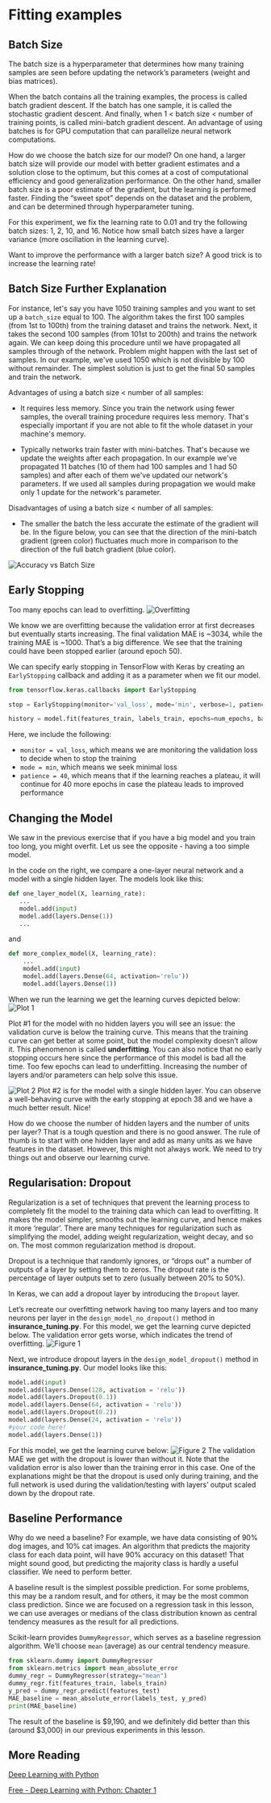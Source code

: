 # Fitting examples
## Batch Size
The batch size is a hyperparameter that determines how many training samples are seen before updating the 
network’s parameters (weight and bias matrices).

When the batch contains all the training examples, the process is called batch gradient descent. 
If the batch has one sample, it is called the stochastic gradient descent. And finally, when 1 < batch size < number
of training points, is called mini-batch gradient descent. An advantage of using batches is for GPU computation that 
can parallelize neural network computations.

How do we choose the batch size for our model? On one hand, a larger batch size will provide our model with better 
gradient estimates and a solution close to the optimum, but this comes at a cost of computational efficiency and 
good generalization performance. On the other hand, smaller batch size is a poor estimate of the gradient, but 
the learning is performed faster. Finding the “sweet spot” depends on the dataset and the problem, and can be 
determined through hyperparameter tuning.

For this experiment, we fix the learning rate to 0.01 and try the following batch sizes: 1, 2, 10, and 16. Notice 
how small batch sizes have a larger variance (more oscillation in the learning curve).

Want to improve the performance with a larger batch size? A good trick is to increase the learning rate!

## Batch Size Further Explanation
For instance, let's say you have 1050 training samples and you want to set up a `batch_size` equal to 100. The algorithm takes the first 100 samples (from 1st to 100th) from the training dataset and trains the network. Next, it takes the second 100 samples (from 101st to 200th) and trains the network again. We can keep doing this procedure until we have propagated all samples through of the network. Problem might happen with the last set of samples. In our example, we've used 1050 which is not divisible by 100 without remainder. The simplest solution is just to get the final 50 samples and train the network.

Advantages of using a batch size < number of all samples:

* It requires less memory. Since you train the network using fewer samples, the overall training procedure requires less memory. That's especially important if you are not able to fit the whole dataset in your machine's memory.

* Typically networks train faster with mini-batches. That's because we update the weights after each propagation. In our example we've propagated 11 batches (10 of them had 100 samples and 1 had 50 samples) and after each of them we've updated our network's parameters. If we used all samples during propagation we would make only 1 update for the network's parameter.

Disadvantages of using a batch size < number of all samples:

* The smaller the batch the less accurate the estimate of the gradient will be. In the figure below, you can see that the direction of the mini-batch gradient (green color) fluctuates much more in comparison to the direction of the full batch gradient (blue color).

![Accuracy vs Batch Size](./img/batchVsAccuracy.png)


## Early Stopping
Too many epochs can lead to overfitting.
![Overfitting](./img/epoch_overfitting.png)

We know we are overfitting because the validation error at first decreases but eventually starts 
increasing. The final validation MAE is ~3034, while the training MAE is ~1000. That’s a big difference. 
We see that the training could have been stopped earlier (around epoch 50).

We can specify early stopping in TensorFlow with Keras by creating an `EarlyStopping` callback and adding it as a parameter when we fit our model.

```python
from tensorflow.keras.callbacks import EarlyStopping

stop = EarlyStopping(monitor='val_loss', mode='min', verbose=1, patience=40)

history = model.fit(features_train, labels_train, epochs=num_epochs, batch_size=16, verbose=0, validation_split=0.2, callbacks=[stop])
```

Here, we include the following:

* `monitor = val_loss`, which means we are monitoring the validation loss to decide when to stop the training
* `mode = min`, which means we seek minimal loss
* `patience = 40`, which means that if the learning reaches a plateau, it will continue for 40 more epochs in case the plateau leads to improved performance

## Changing the Model
We saw in the previous exercise that if you have a big model and you train too long, you might overfit. Let us see the opposite - having a too simple model.

In the code on the right, we compare a one-layer neural network and a model with a single hidden layer. The models look like this:

```python
def one_layer_model(X, learning_rate):
   ...
   model.add(input) 
   model.add(layers.Dense(1))
   ...
```

and

```python
def more_complex_model(X, learning_rate):
    ...
    model.add(input)
    model.add(layers.Dense(64, activation='relu'))
    model.add(layers.Dense(1))
```

When we run the learning we get the learning curves depicted below:
![Plot 1](./img/my_plot1.png)

Plot #1 for the model with no hidden layers you will see an issue: the validation curve is below the training curve. This means that the training curve can get better at some point, but the model complexity doesn’t allow it. This phenomenon is called **underfitting**. You can also notice that no early stopping occurs here since the performance of this model is bad all the time. Too few epochs can lead to underfitting. Increasing the number of layers and/or parameters can help solve this issue.

![Plot 2](./img/my_plot2.png)
Plot #2 is for the model with a single hidden layer. You can observe a well-behaving curve with the early stopping at epoch 38 and we have a much better result. Nice!

How do we choose the number of hidden layers and the number of units per layer? That is a tough question and there is no good answer. The rule of thumb is to start with one hidden layer and add as many units as we have features in the dataset. However, this might not always work. We need to try things out and observe our learning curve.

## Regularisation: Dropout
Regularization is a set of techniques that prevent the learning process to completely fit the model to the training data which can lead to overfitting. It makes the model simpler, smooths out the learning curve, and hence makes it more ‘regular’. There are many techniques for regularization such as simplifying the model, adding weight regularization, weight decay, and so on. The most common regularization method is dropout.

Dropout is a technique that randomly ignores, or “drops out” a number of outputs of a layer by setting them to zeros. The dropout rate is the percentage of layer outputs set to zero (usually between 20% to 50%).

In Keras, we can add a dropout layer by introducing the `Dropout` layer.

Let’s recreate our overfitting network having too many layers and too many neurons per layer in the `design_model_no_dropout()` method in **insurance_tuning.py**. For this model, we get the learning curve depicted below. The validation error gets worse, which indicates the trend of overfitting.
![Figure 1](./img/no_dropout.png)

Next, we introduce dropout layers in the `design_model_dropout()` method in **insurance_tuning.py**. Our model looks like this:

```python
model.add(input)
model.add(layers.Dense(128, activation = 'relu'))
model.add(layers.Dropout(0.1))
model.add(layers.Dense(64, activation = 'relu'))
model.add(layers.Dropout(0.2))
model.add(layers.Dense(24, activation = 'relu'))
#your code here!
model.add(layers.Dense(1))
```

For this model, we get the learning curve below: 
![Figure 2](./img/with_dropout.png)
The validation MAE we get with the dropout is lower than without it. Note that the validation error is also lower than the training error in this case. One of the explanations might be that the dropout is used only during training, and the full network is used during the validation/testing with layers’ output scaled down by the dropout rate.

## Baseline Performance
Why do we need a baseline? For example, we have data consisting of 90% dog images, and 10% cat images. An algorithm that predicts the majority class for each data point, will have 90% accuracy on this dataset! That might sound good, but predicting the majority class is hardly a useful classifier. We need to perform better.

A baseline result is the simplest possible prediction. For some problems, this may be a random result, and for others, it may be the most common class prediction. Since we are focused on a regression task in this lesson, we can use averages or medians of the class distribution known as central tendency measures as the result for all predictions.

Scikit-learn provides `DummyRegressor`, which serves as a baseline regression algorithm. We’ll choose `mean` (average) as our central tendency measure.

```python
from sklearn.dummy import DummyRegressor
from sklearn.metrics import mean_absolute_error
dummy_regr = DummyRegressor(strategy="mean")
dummy_regr.fit(features_train, labels_train)
y_pred = dummy_regr.predict(features_test)
MAE_baseline = mean_absolute_error(labels_test, y_pred)
print(MAE_baseline)
```

The result of the baseline is $9,190, and we definitely did better than this (around $3,000) in our previous experiments in this lesson.

## More Reading
[Deep Learning with Python](https://bookshop.org/p/books/deep-learning-with-python-francois-chollet/10669792?ean=9781617294433)

[Free - Deep Learning with Python: Chapter 1](https://livebook.manning.com/book/deep-learning-with-python-second-edition)